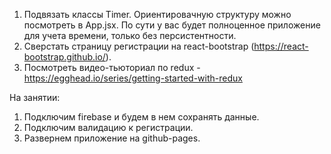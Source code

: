 
1. Подвязать классы Timer. Ориентировачную структуру можно посмотреть в App.jsx. По сути у вас будет полноценное приложение для учета времени, только без персистентности.  
2. Сверстать страницу регистрации на react-bootstrap (https://react-bootstrap.github.io/). 
3. Посмотреть видео-тьюториал по redux - https://egghead.io/series/getting-started-with-redux

На занятии:
1. Подключим firebase и будем в нем сохранять данные.
2. Подключим валидацию к регистрации.
3. Развернем приложение на github-pages.

